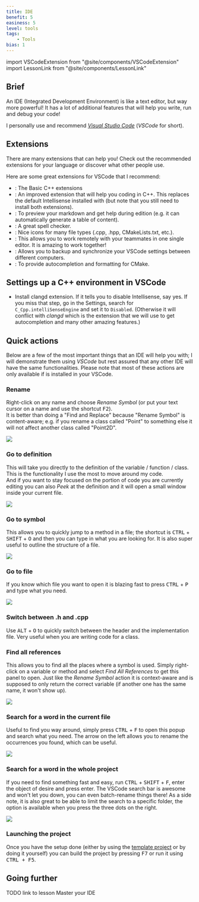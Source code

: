 ```yaml
---
title: IDE
benefit: 5
easiness: 5
level: tools
tags:
    - Tools
bias: 1
---
```

import VSCodeExtension from "@site/components/VSCodeExtension"
import LessonLink from "@site/components/LessonLink"

## Brief

An IDE (Integrated Development Environment) is like a text editor, but way more powerful! It has a lot of additional features that will help you write, run and debug your code!

I personally use and recommend [*Visual Studio Code*](https://code.visualstudio.com/) (*VSCode* for short).

## Extensions

There are many extensions that can help you! Check out the recommended extensions for your language or discover what other people use.

Here are some great extensions for VSCode that I recommend:

- <VSCodeExtension id="ms-vscode.cpptools-extension-pack"/>: The Basic C++ extensions
- <VSCodeExtension id="llvm-vs-code-extensions.vscode-clangd"/>: An improved extension that will help you coding in C++. This replaces the default Intellisense installed with <VSCodeExtension id="ms-vscode.cpptools-extension-pack"/> (but note that you still need to install both extensions).
- <VSCodeExtension id="yzhang.markdown-all-in-one"/>: To preview your markdown and get help during edition (e.g. it can automatically generate a table of content).
- <VSCodeExtension id="streetsidesoftware.code-spell-checker"/>: A great spell checker.
- <VSCodeExtension id="emmanuelbeziat.vscode-great-icons"/>: Nice icons for many file types (.cpp, .hpp, CMakeLists.txt, etc.).
- <VSCodeExtension id="ms-vsliveshare.vsliveshare"/>: This allows you to work remotely with your teammates in one single editor. It is amazing to work together!
- <VSCodeExtension id="Shan.code-settings-sync"/>: Allows you to backup and synchronize your VSCode settings between different computers.
- <VSCodeExtension id="josetr.cmake-language-support-vscode"/>: To provide autocompletion and formatting for CMake.

## Settings up a C++ environment in VSCode

- Install clangd extension. If it tells you to disable Intellisense, say yes. If you miss that step, go in the Settings, search for `C_Cpp.intelliSenseEngine` and set it to `Disabled`. (Otherwise it will conflict with *clangd* which is the extension that we will use to get autocompletion and many other amazing features.)

## Quick actions

Below are a few of the most important things that an IDE will help you with; I will demonstrate them using *VSCode* but rest assured that any other IDE will have the same functionalities. Please note that most of these actions are only available if <VSCodeExtension id="ms-vscode.cpptools-extension-pack"/> is installed in your VSCode.

### Rename

Right-click on any name and choose *Rename Symbol* (or put your text cursor on a name and use the shortcut <kbd>F2</kbd>).<br/>
It is better than doing a "Find and Replace" because "Rename Symbol" is content-aware; e.g. if you rename a class called "Point" to something else it will not affect another class called "Point2D".

![](./img/rename.png)

### Go to definition

This will take you directly to the definition of the variable / function / class. This is the functionality I use the most to move around my code.<br/>
And if you want to stay focused on the portion of code you are currently editing you can also *Peek* at the definition and it will open a small window inside your current file.

![](./img/go-to-definition.png)

### Go to symbol

This allows you to quickly jump to a method in a file; the shortcut is <kbd>CTRL</kbd> + <kbd>SHIFT</kbd> + <kbd>O</kbd> and then you can type in what you are looking for. It is also super useful to outline the structure of a file.

![](./img/go-to-symbol.png)

### Go to file

If you know which file you want to open it is blazing fast to press <kbd>CTRL</kbd> + <kbd>P</kbd> and type what you need.

![](./img/go-to-file.png)

### Switch between .h and .cpp

Use <kbd>ALT</kbd> + <kbd>O</kbd> to quickly switch between the header and the implementation file. Very useful when you are writing code for a class.

### Find all references

This allows you to find all the places where a symbol is used. Simply right-click on a variable or method and select *Find All References* to get this panel to open. Just like the *Rename Symbol* action it is context-aware and is supposed to only return the correct variable (if another one has the same name, it won't show up).

![](./img/find-all-references.png)

### Search for a word in the current file

Useful to find you way around, simply press <kbd>CTRL</kbd> + <kbd>F</kbd> to open this popup and search what you need. The arrow on the left allows you to rename the occurrences you found, which can be useful.

![](./img/search-current-file.png)

### Search for a word in the whole project

If you need to find something fast and easy, run <kbd>CTRL</kbd> + <kbd>SHIFT</kbd> + <kbd>F</kbd>, enter the object of desire and press enter. The VSCode search bar is awesome and won't let you down, you can even batch-rename things there! As a side note, it is also great to be able to limit the search to a specific folder, the option is available when you press the three dots on the right.

![](./img/search-whole-project.png)

### Launching the project

Once you have the <LessonLink slug="cmake" text="CMake"/> setup done (either by using the [template project](https://github.com/JulesFouchy/Simple-Cpp-Setup) or by doing it yourself) you can build the project by pressing <kbd>F7</kbd> or run it using <kbd>CTRL + F5</kbd>.

## Going further

TODO link to lesson Master your IDE